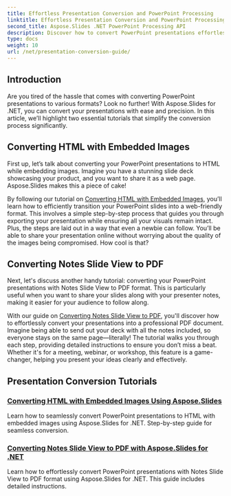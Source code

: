 ```yaml
---
title: Effortless Presentation Conversion and PowerPoint Processing
linktitle: Effortless Presentation Conversion and PowerPoint Processing
second_title: Aspose.Slides .NET PowerPoint Processing API
description: Discover how to convert PowerPoint presentations effortlessly using Aspose.Slides for .NET with our clear, step-by-step tutorials.
type: docs
weight: 10
url: /net/presentation-conversion-guide/
---
```

## Introduction

Are you tired of the hassle that comes with converting PowerPoint presentations to various formats? Look no further! With Aspose.Slides for .NET, you can convert your presentations with ease and precision. In this article, we’ll highlight two essential tutorials that simplify the conversion process significantly.

## Converting HTML with Embedded Images

First up, let’s talk about converting your PowerPoint presentations to HTML while embedding images. Imagine you have a stunning slide deck showcasing your product, and you want to share it as a web page. Aspose.Slides makes this a piece of cake! 

By following our tutorial on [Converting HTML with Embedded Images](./converting-html-with-embedded-images/), you’ll learn how to efficiently transition your PowerPoint slides into a web-friendly format. This involves a simple step-by-step process that guides you through exporting your presentation while ensuring all your visuals remain intact. Plus, the steps are laid out in a way that even a newbie can follow. You’ll be able to share your presentation online without worrying about the quality of the images being compromised. How cool is that?

## Converting Notes Slide View to PDF

Next, let's discuss another handy tutorial: converting your PowerPoint presentations with Notes Slide View to PDF format. This is particularly useful when you want to share your slides along with your presenter notes, making it easier for your audience to follow along. 

With our guide on [Converting Notes Slide View to PDF](./converting-notes-slide-view-to-pdf/), you'll discover how to effortlessly convert your presentations into a professional PDF document. Imagine being able to send out your deck with all the notes included, so everyone stays on the same page—literally! The tutorial walks you through each step, providing detailed instructions to ensure you don’t miss a beat. Whether it's for a meeting, webinar, or workshop, this feature is a game-changer, helping you present your ideas clearly and effectively.

## Presentation Conversion Tutorials
### [Converting HTML with Embedded Images Using Aspose.Slides](./converting-html-with-embedded-images/)
Learn how to seamlessly convert PowerPoint presentations to HTML with embedded images using Aspose.Slides for .NET. Step-by-step guide for seamless conversion.
### [Converting Notes Slide View to PDF with Aspose.Slides for .NET](./converting-notes-slide-view-to-pdf/)
Learn how to effortlessly convert PowerPoint presentations with Notes Slide View to PDF format using Aspose.Slides for .NET. This guide includes detailed instructions.
